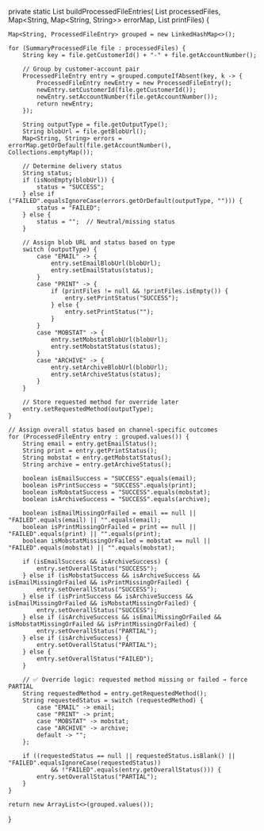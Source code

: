 private static List<ProcessedFileEntry> buildProcessedFileEntries(
        List<SummaryProcessedFile> processedFiles,
        Map<String, Map<String, String>> errorMap,
        List<PrintFile> printFiles) {

    Map<String, ProcessedFileEntry> grouped = new LinkedHashMap<>();

    for (SummaryProcessedFile file : processedFiles) {
        String key = file.getCustomerId() + "-" + file.getAccountNumber();

        // Group by customer-account pair
        ProcessedFileEntry entry = grouped.computeIfAbsent(key, k -> {
            ProcessedFileEntry newEntry = new ProcessedFileEntry();
            newEntry.setCustomerId(file.getCustomerId());
            newEntry.setAccountNumber(file.getAccountNumber());
            return newEntry;
        });

        String outputType = file.getOutputType();
        String blobUrl = file.getBlobUrl();
        Map<String, String> errors = errorMap.getOrDefault(file.getAccountNumber(), Collections.emptyMap());

        // Determine delivery status
        String status;
        if (isNonEmpty(blobUrl)) {
            status = "SUCCESS";
        } else if ("FAILED".equalsIgnoreCase(errors.getOrDefault(outputType, ""))) {
            status = "FAILED";
        } else {
            status = "";  // Neutral/missing status
        }

        // Assign blob URL and status based on type
        switch (outputType) {
            case "EMAIL" -> {
                entry.setEmailBlobUrl(blobUrl);
                entry.setEmailStatus(status);
            }
            case "PRINT" -> {
                if (printFiles != null && !printFiles.isEmpty()) {
                    entry.setPrintStatus("SUCCESS");
                } else {
                    entry.setPrintStatus("");
                }
            }
            case "MOBSTAT" -> {
                entry.setMobstatBlobUrl(blobUrl);
                entry.setMobstatStatus(status);
            }
            case "ARCHIVE" -> {
                entry.setArchiveBlobUrl(blobUrl);
                entry.setArchiveStatus(status);
            }
        }

        // Store requested method for override later
        entry.setRequestedMethod(outputType);
    }

    // Assign overall status based on channel-specific outcomes
    for (ProcessedFileEntry entry : grouped.values()) {
        String email = entry.getEmailStatus();
        String print = entry.getPrintStatus();
        String mobstat = entry.getMobstatStatus();
        String archive = entry.getArchiveStatus();

        boolean isEmailSuccess = "SUCCESS".equals(email);
        boolean isPrintSuccess = "SUCCESS".equals(print);
        boolean isMobstatSuccess = "SUCCESS".equals(mobstat);
        boolean isArchiveSuccess = "SUCCESS".equals(archive);

        boolean isEmailMissingOrFailed = email == null || "FAILED".equals(email) || "".equals(email);
        boolean isPrintMissingOrFailed = print == null || "FAILED".equals(print) || "".equals(print);
        boolean isMobstatMissingOrFailed = mobstat == null || "FAILED".equals(mobstat) || "".equals(mobstat);

        if (isEmailSuccess && isArchiveSuccess) {
            entry.setOverallStatus("SUCCESS");
        } else if (isMobstatSuccess && isArchiveSuccess && isEmailMissingOrFailed && isPrintMissingOrFailed) {
            entry.setOverallStatus("SUCCESS");
        } else if (isPrintSuccess && isArchiveSuccess && isEmailMissingOrFailed && isMobstatMissingOrFailed) {
            entry.setOverallStatus("SUCCESS");
        } else if (isArchiveSuccess && isEmailMissingOrFailed && isMobstatMissingOrFailed && isPrintMissingOrFailed) {
            entry.setOverallStatus("PARTIAL");
        } else if (isArchiveSuccess) {
            entry.setOverallStatus("PARTIAL");
        } else {
            entry.setOverallStatus("FAILED");
        }

        // ✅ Override logic: requested method missing or failed → force PARTIAL
        String requestedMethod = entry.getRequestedMethod();
        String requestedStatus = switch (requestedMethod) {
            case "EMAIL" -> email;
            case "PRINT" -> print;
            case "MOBSTAT" -> mobstat;
            case "ARCHIVE" -> archive;
            default -> "";
        };

        if ((requestedStatus == null || requestedStatus.isBlank() || "FAILED".equalsIgnoreCase(requestedStatus))
                && !"FAILED".equals(entry.getOverallStatus())) {
            entry.setOverallStatus("PARTIAL");
        }
    }

    return new ArrayList<>(grouped.values());
}
